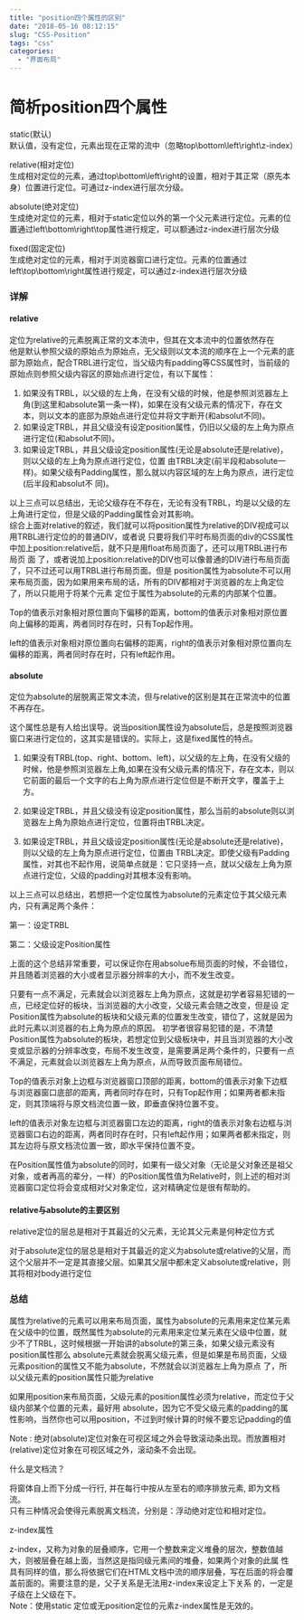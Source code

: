 ```yaml
---
title: "position四个属性的区别"
date: "2018-05-16 08:12:15"
slug: "CSS-Position"
tags: "css"
categories:
  - "界面布局"
---
```


# 简析position四个属性

static(默认)  
默认值，没有定位，元素出现在正常的流中（忽略top\bottom\left\right\z-index）

relative(相对定位)  
生成相对定位的元素，通过top\bottom\left\right的设置，相对于其正常（原先本身）位置进行定位。可通过z-index进行层次分级。

absolute(绝对定位)  
生成绝对定位的元素，相对于static定位以外的第一个父元素进行定位。元素的位置通过left\bottom\right\top属性进行规定，可以额通过z-index进行层次分级

fixed(固定定位)  
生成绝对定位的元素，相对于浏览器窗口进行定位。元素的位置通过left\top\bottom\right属性进行规定，可以通过z-index进行层次分级

### 详解

#### relative

定位为relative的元素脱离正常的文本流中，但其在文本流中的位置依然存在  
他是默认参照父级的原始点为原始点，无父级则以文本流的顺序在上一个元素的底部为原始点，配合TRBL进行定位，当父级内有padding等CSS属性时，当前级的原始点则参照父级内容区的原始点进行定位，有以下属性：

1. 如果没有TRBL，以父级的左上角，在没有父级的时候，他是参照浏览器左上角(到这里和absolute第一条一样)，如果在没有父级元素的情况下，存在文本，则以文本的底部为原始点进行定位并将文字断开(和absolut不同)。
2. 如果设定TRBL，并且父级没有设定position属性，仍旧以父级的左上角为原点进行定位(和absolut不同)。
3. 如果设定TRBL，并且父级设定position属性(无论是absolute还是relative)，则以父级的左上角为原点进行定位，位置 由TRBL决定(前半段和absolute一样)。如果父级有Padding属性，那么就以内容区域的左上角为原点，进行定位(后半段和absolut不 同)。

以上三点可以总结出，无论父级存在不存在，无论有没有TRBL，均是以父级的左上角进行定位，但是父级的Padding属性会对其影响。  
综合上面对relative的叙述，我们就可以将position属性为relative的DIV视成可以用TRBL进行定位的的普通DIV，或者说 只要将我们平时布局页面的div的CSS属性中加上position:relative后，就不只是用float布局页面了，还可以用TRBL进行布局页 面 了，或者说加上position:relative的DIV也可以像普通的DIV进行布局页面了，只不过还可以用TRBL进行布局页面。但是 position属性为absolute不可以用来布局页面，因为如果用来布局的话，所有的DIV都相对于浏览器的左上角定位了，所以只能用于将某个元素 定位于属性为absolute的元素的内部某个位置。

Top的值表示对象相对原位置向下偏移的距离，bottom的值表示对象相对原位置向上偏移的距离，两者同时存在时，只有Top起作用。

left的值表示对象相对原位置向右偏移的距离，right的值表示对象相对原位置向左偏移的距离，两者同时存在时，只有left起作用。

#### absolute

定位为absolute的层脱离正常文本流，但与relative的区别是其在正常流中的位置不再存在。

这个属性总是有人给出误导。说当position属性设为absolute后，总是按照浏览器窗口来进行定位的，这其实是错误的。实际上，这是fixed属性的特点。

1. 如果没有TRBL(top、right、bottom、left)，以父级的左上角，在没有父级的时候，他是参照浏览器左上角,如果在没有父级元素的情况下，存在文本，则以它前面的最后一个文字的右上角为原点进行定位但是不断开文字，覆盖于上方。

2. 如果设定TRBL，并且父级没有设定position属性，那么当前的absolute则以浏览器左上角为原始点进行定位，位置将由TRBL决定。
3. 如果设定TRBL，并且父级设定position属性(无论是absolute还是relative)，则以父级的左上角为原点进行定位，位置由 TRBL决定。即使父级有Padding属性，对其也不起作用，说简单点就是：它只坚持一点，就以父级左上角为原点进行定位，父级的padding对其根本没有影响。

以上三点可以总结出，若想把一个定位属性为absolute的元素定位于其父级元素内，只有满足两个条件：

第一：设定TRBL

第二：父级设定Position属性

上面的这个总结非常重要，可以保证你在用absolue布局页面的时候，不会错位，并且随着浏览器的大小或者显示器分辨率的大小，而不发生改变。

只要有一点不满足，元素就会以浏览器左上角为原点，这就是初学者容易犯错的一点，已经定位好的板块，当浏览器的大小改变，父级元素会随之改变，但是设 定Position属性为absolute的板块和父级元素的位置发生改变，错位了，这就是因为此时元素以浏览器的右上角为原点的原因。
初学者很容易犯错的是，不清楚Position属性为absolute的板块，若想定位到父级板块中，并且当浏览器的大小改变或显示器的分辨率改变，布局不发生改变，是需要满足两个条件的，只要有一点不满足，元素就会以浏览器左上角为原点，从而导致页面布局错位。

Top的值表示对象上边框与浏览器窗口顶部的距离，bottom的值表示对象下边框与浏览器窗口底部的距离，两者同时存在时，只有Top起作用；如果两者都未指定，则其顶端将与原文档流位置一致，即垂直保持位置不变。

left的值表示对象左边框与浏览器窗口左边的距离，right的值表示对象右边框与浏览器窗口右边的距离，两者同时存在时，只有left起作用；如果两者都未指定，则其左边将与原文档流位置一致，即水平保持位置不变。

在Position属性值为absolute的同时，如果有一级父对象（无论是父对象还是祖父对象，或者再高的辈分，一样）的Position属性值为Relative时，则上述的相对浏览器窗口定位将会变成相对父对象定位，这对精确定位是很有帮助的。

#### relative与absolute的主要区别

relative定位的层总是相对于其最近的父元素，无论其父元素是何种定位方式

对于absolute定位的层总是相对于其最近的定义为absolute或relative的父层，而这个父层并不一定是其直接父层。如果其父层中都未定义absolute或relative，则其将相对body进行定位

### 总结

属性为relative的元素可以用来布局页面，属性为absolute的元素用来定位某元素在父级中的位置，既然属性为absolute的元素用来定位某元素在父级中位置，就少不了TRBL，这时候根据一开始讲的absolute的第三条，如果父级元素没有position属性那么 absolute元素就会脱离父级元素，但是如果是布局页面，父级元素position的属性又不能为absolute，不然就会以浏览器左上角为原点 了，所以父级元素的position属性只能为relative

如果用position来布局页面，父级元素的position属性必须为relative，而定位于父级内部某个位置的元素，最好用 absolute，因为它不受父级元素的padding的属性影响，当然你也可以用position，不过到时候计算的时候不要忘记padding的值

Note : 绝对(absolute)定位对象在可视区域之外会导致滚动条出现。而放置相对(relative)定位对象在可视区域之外，滚动条不会出现。

什么是文档流？

将窗体自上而下分成一行行, 并在每行中按从左至右的顺序排放元素, 即为文档流。  
只有三种情况会使得元素脱离文档流，分别是：浮动绝对定位和相对定位。

z-index属性

z-index，又称为对象的层叠顺序，它用一个整数来定义堆叠的层次，整数值越大，则被层叠在越上面，当然这是指同级元素间的堆叠，如果两个对象的此属 性具有同样的值，那么将依据它们在HTML文档中流的顺序层叠，写在后面的将会覆盖前面的。需要注意的是，父子关系是无法用z-index来设定上下关系 的，一定是子级在上父级在下。  
Note：使用static 定位或无position定位的元素z-index属性是无效的。
